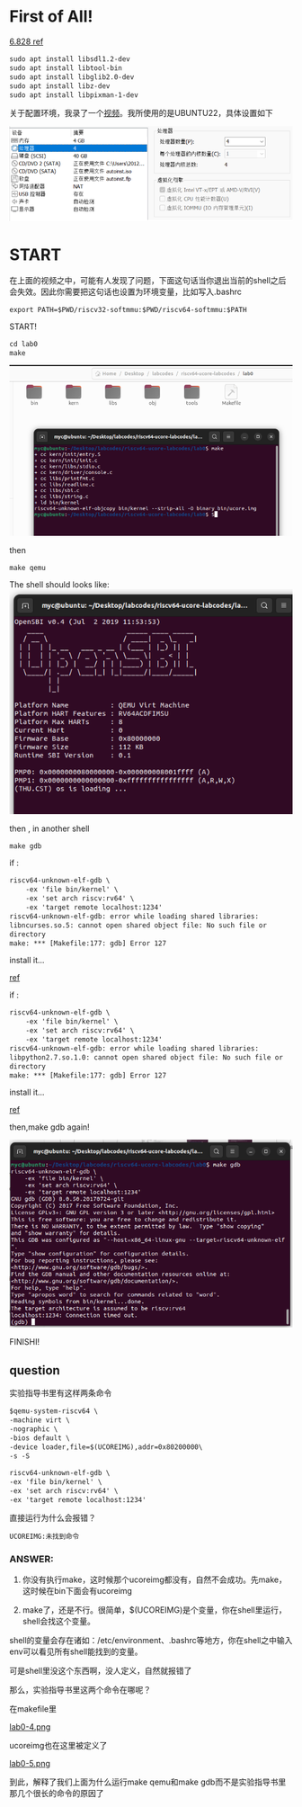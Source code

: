 # First of All!
[6.828 ref](https://blog.csdn.net/zzzlueng/article/details/115277245)

```
sudo apt install libsdl1.2-dev
sudo apt install libtool-bin
sudo apt install libglib2.0-dev
sudo apt install libz-dev
sudo apt install libpixman-1-dev
```

关于配置环境，我录了一个[视频](http://oslab.mobisys.cc/labvideo/%E5%AE%9E%E9%AA%8C%E7%8E%AF%E5%A2%83%E9%85%8D%E7%BD%AEby%E5%8A%A9%E6%95%99%E5%B0%8F%E6%9C%A8%402023.mp4)。我所使用的是UBUNTU22，具体设置如下

![0-0](./lab0-0.png)
# START
在上面的视频之中，可能有人发现了问题，下面这句话当你退出当前的shell之后会失效。因此你需要把这句话也设置为环境变量，比如写入.bashrc
```
export PATH=$PWD/riscv32-softmmu:$PWD/riscv64-softmmu:$PATH
```
START!
```
cd lab0
make
```
![0-1](./lab0-1.png)

then

```
make qemu
```

The shell should looks like:
![0-2](./lab0-2.png)

then , in another shell

```
make gdb
```

if :
```
riscv64-unknown-elf-gdb \
    -ex 'file bin/kernel' \
    -ex 'set arch riscv:rv64' \
    -ex 'target remote localhost:1234'
riscv64-unknown-elf-gdb: error while loading shared libraries: libncurses.so.5: cannot open shared object file: No such file or directory
make: *** [Makefile:177: gdb] Error 127

```

install it...

[ref](https://blog.csdn.net/qq_35078688/article/details/125326873)

if :

```
riscv64-unknown-elf-gdb \
    -ex 'file bin/kernel' \
    -ex 'set arch riscv:rv64' \
    -ex 'target remote localhost:1234'
riscv64-unknown-elf-gdb: error while loading shared libraries: libpython2.7.so.1.0: cannot open shared object file: No such file or directory
make: *** [Makefile:177: gdb] Error 127

```

install it...

[ref](https://stackoverflow.com/questions/26597527/how-to-install-libpython2-7-so)

then,make gdb again!

![lab0-3](./lab0-3.png)

FINISHI!


## question
实验指导书里有这样两条命令
```
$qemu-system-riscv64 \
-machine virt \
-nographic \
-bios default \
-device loader,file=$(UCOREIMG),addr=0x80200000\
-s -S
```

```
riscv64-unknown-elf-gdb \
-ex 'file bin/kernel' \
-ex 'set arch riscv:rv64' \
-ex 'target remote localhost:1234'
```
直接运行为什么会报错？
```
UCOREIMG:未找到命令
```
### ANSWER:
1. 你没有执行make，这时候那个ucoreimg都没有，自然不会成功。先make，这时候在bin下面会有ucoreimg

2. make了，还是不行。很简单，$(UCOREIMG)是个变量，你在shell里运行，shell会找这个变量。

shell的变量会存在诸如：/etc/environment、.bashrc等地方，你在shell之中输入env可以看见所有shell能找到的变量。


可是shell里没这个东西啊，没人定义，自然就报错了

那么，实验指导书里这两个命令在哪呢？

在makefile里

[lab0-4.png](./lab0-4.png)

ucoreimg也在这里被定义了

[lab0-5.png](./lab0-5.png)

到此，解释了我们上面为什么运行make qemu和make gdb而不是实验指导书里那几个很长的命令的原因了
